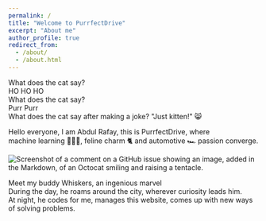 ```yaml
---
permalink: /
title: "Welcome to PurrfectDrive"
excerpt: "About me"
author_profile: true
redirect_from: 
  - /about/
  - /about.html
---
```


What does the cat say?  
HO HO HO  
What does the cat say?  
Purr Purr  
What does the cat say after making a joke? "Just kitten!" 😸

Hello everyone, I am Abdul Rafay, this is PurrfectDrive, where  
machine learning 👨🏻‍💻, feline charm 🐈 and automotive 🏎 passion converge. 

![Screenshot of a comment on a GitHub issue showing an image, added in the Markdown, of an Octocat smiling and raising a tentacle.](/images/cat2.png)

Meet my buddy Whiskers, an ingenious marvel  
During the day, he roams around the city, wherever curiosity leads him.  
At night, he codes for me, manages this website, comes up with new ways of solving problems.



